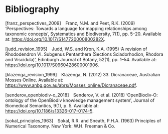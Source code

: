 # Bibliography

<a id="franz_perspectives_2009"></a>
[franz_perspectives_2009]&emsp;Franz, N.M. and Peet, R.K. (2009) ‘Perspectives: Towards a language for mapping relationships among taxonomic concepts’, Systematics and Biodiversity, 7(1), pp. 5–20. Available at: https://doi.org/10.1017/S147720000800282X.

<a id="judd_revision_1995"></a>
[judd_revision_1995]&emsp;Judd, W.S. and Kron, K.A. (1995) ‘A revision of Rhododendron VI. Subgenus Pentanthera (Sections Sciadorhodion, Rhodora and Viscidula)’, Edinburgh Journal of Botany, 52(1), pp. 1–54. Available at: https://doi.org/10.1017/S0960428600001906.

<a id="klazenga_revision_1999"></a>
[klazenga_revision_1999]&emsp;Klazenga, N. (2012) 33. Dicranaceae, Australian Mosses Online. Available at: https://www.anbg.gov.au/abrs/Mosses_online/Dicranaceae.pdf.

<a id="senderov_openbiodiv-o_2018"></a>
[senderov_openbiodiv-o_2018]&emsp;Senderov, V. et al. (2018) ‘OpenBiodiv-O: ontology of the OpenBiodiv knowledge management system’, Journal of Biomedical Semantics, 9(1), p. 5. Available at: https://doi.org/10.1186/s13326-017-0174-5.

<a id="sokal_principles_1963"></a>
[sokal_principles_1963]&emsp;Sokal, R.R. and Sneath, P.H.A. (1963) Principles of Numerical Taxonomy. New York: W.H. Freeman & Co.


